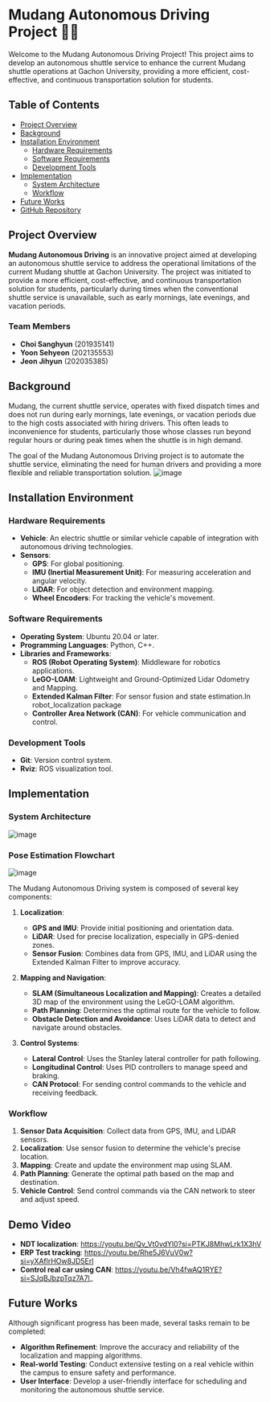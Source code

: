 # Mudang Autonomous Driving Project 🐞🚗

Welcome to the Mudang Autonomous Driving Project! This project aims to develop an autonomous shuttle service to enhance the current Mudang shuttle operations at Gachon University, providing a more efficient, cost-effective, and continuous transportation solution for students.

## Table of Contents
- [Project Overview](#project-overview)
- [Background](#background)
- [Installation Environment](#installation-environment)
  - [Hardware Requirements](#hardware-requirements)
  - [Software Requirements](#software-requirements)
  - [Development Tools](#development-tools)
- [Implementation](#implementation)
  - [System Architecture](#system-architecture)
  - [Workflow](#workflow)
- [Future Works](#future-works)
- [GitHub Repository](#github-repository)

## Project Overview

**Mudang Autonomous Driving** is an innovative project aimed at developing an autonomous shuttle service to address the operational limitations of the current Mudang shuttle at Gachon University. The project was initiated to provide a more efficient, cost-effective, and continuous transportation solution for students, particularly during times when the conventional shuttle service is unavailable, such as early mornings, late evenings, and vacation periods.


### Team Members

- **Choi Sanghyun** (201935141)
- **Yoon Sehyeon** (202135553)
- **Jeon Jihyun** (202035385)

## Background

Mudang, the current shuttle service, operates with fixed dispatch times and does not run during early mornings, late evenings, or vacation periods due to the high costs associated with hiring drivers. This often leads to inconvenience for students, particularly those whose classes run beyond regular hours or during peak times when the shuttle is in high demand.

The goal of the Mudang Autonomous Driving project is to automate the shuttle service, eliminating the need for human drivers and providing a more flexible and reliable transportation solution.
![image](https://github.com/Mudang-Autonomous-Driving/AutonomousDriving/assets/99864704/b206f9b1-d769-40c0-ad60-cecad9ffeab7)


## Installation Environment

### Hardware Requirements

- **Vehicle**: An electric shuttle or similar vehicle capable of integration with autonomous driving technologies.
- **Sensors**:
  - **GPS**: For global positioning.
  - **IMU (Inertial Measurement Unit)**: For measuring acceleration and angular velocity.
  - **LiDAR**: For object detection and environment mapping.
  - **Wheel Encoders**: For tracking the vehicle's movement.

### Software Requirements

- **Operating System**: Ubuntu 20.04 or later.
- **Programming Languages**: Python, C++.
- **Libraries and Frameworks**:
  - **ROS (Robot Operating System)**: Middleware for robotics applications.
  - **LeGO-LOAM**: Lightweight and Ground-Optimized Lidar Odometry and Mapping.
  - **Extended Kalman Filter**: For sensor fusion and state estimation.In robot_localization package
  - **Controller Area Network (CAN)**: For vehicle communication and control.

### Development Tools

- **Git**: Version control system.
- **Rviz**: ROS visualization tool.

## Implementation

### System Architecture
![image](https://github.com/Mudang-Autonomous-Driving/AutonomousDriving/assets/99864704/3ba8aaae-20f3-446b-a836-d1bf28f56494)

### Pose Estimation Flowchart
![image](https://github.com/Mudang-Autonomous-Driving/AutonomousDriving/assets/99864704/f3e6877e-8e2f-4cb2-9e7f-d26aa3a3541c)



The Mudang Autonomous Driving system is composed of several key components:

1. **Localization**:
   - **GPS and IMU**: Provide initial positioning and orientation data.
   - **LiDAR**: Used for precise localization, especially in GPS-denied zones.
   - **Sensor Fusion**: Combines data from GPS, IMU, and LiDAR using the Extended Kalman Filter to improve accuracy.

2. **Mapping and Navigation**:
   - **SLAM (Simultaneous Localization and Mapping)**: Creates a detailed 3D map of the environment using the LeGO-LOAM algorithm.
   - **Path Planning**: Determines the optimal route for the vehicle to follow.
   - **Obstacle Detection and Avoidance**: Uses LiDAR data to detect and navigate around obstacles.

3. **Control Systems**:
   - **Lateral Control**: Uses the Stanley lateral controller for path following.
   - **Longitudinal Control**: Uses PID controllers to manage speed and braking.
   - **CAN Protocol**: For sending control commands to the vehicle and receiving feedback.

### Workflow

1. **Sensor Data Acquisition**: Collect data from GPS, IMU, and LiDAR sensors.
2. **Localization**: Use sensor fusion to determine the vehicle's precise location.
3. **Mapping**: Create and update the environment map using SLAM.
4. **Path Planning**: Generate the optimal path based on the map and destination.
5. **Vehicle Control**: Send control commands via the CAN network to steer and adjust speed.

## Demo Video
- **NDT localization**: https://youtu.be/Qv_Vt0vdYl0?si=PTKJ8MhwLrk1X3hV
- **ERP Test tracking**: https://youtu.be/Rhe5J6VuV0w?si=yXAflrHOw8JD5Erl
- **Control real car using CAN**: https://youtu.be/Vh4fwAQ1RYE?si=SJqBJbzpTqz7A7l_



## Future Works

Although significant progress has been made, several tasks remain to be completed:

- **Algorithm Refinement**: Improve the accuracy and reliability of the localization and mapping algorithms.
- **Real-world Testing**: Conduct extensive testing on a real vehicle within the campus to ensure safety and performance.
- **User Interface**: Develop a user-friendly interface for scheduling and monitoring the autonomous shuttle service.

